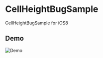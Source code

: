 # CellHeightBugSample
CellHeightBugSample for iOS8

## Demo
![Demo](https://github.com/naoto0n2/CellHeightBugSample/blob/master/Images/cap.gif)
